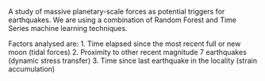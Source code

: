 A study of massive planetary-scale forces as potential triggers for earthquakes. We are using a combination of Random Forest and Time Series machine learning techniques. 

Factors analysed are:
    1. Time elapsed since the most recent full or new moon (tidal forces)
    2. Proximity to other recent magnitude 7 earthquakes (dynamic stress transfer)
    3. Time since last earthquake in the locality (strain accumulation)
